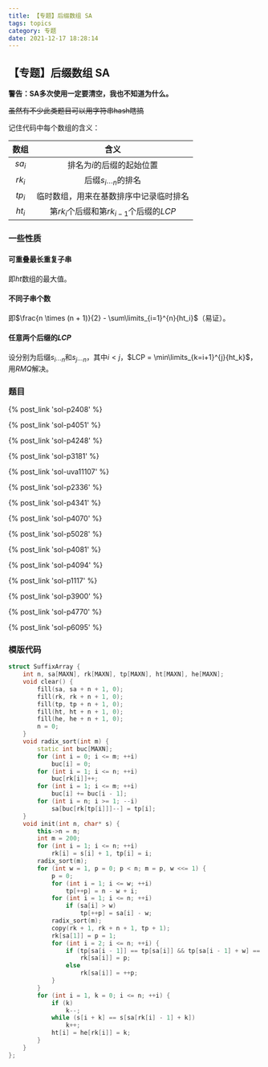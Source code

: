 ```yaml
---
title: 【专题】后缀数组 SA
tags: topics
category: 专题
date: 2021-12-17 18:28:14
---
```


## 【专题】后缀数组 SA

**警告：SA多次使用一定要清空，我也不知道为什么。**

~~虽然有不少此类题目可以用字符串hash瞎搞~~

记住代码中每个数组的含义：

| 数组 | 含义 |
| :-: | :-: |
| $sa_i$ | 排名为$i$的后缀的起始位置 |
| $rk_i$ | 后缀$s_{i \cdots n}$的排名 |
| $tp_i$ | 临时数组，用来在基数排序中记录临时排名 |
| $ht_i$ | 第$rk_i$个后缀和第$rk_{i-1}$个后缀的$LCP$ |

<!-- more -->
### 一些性质

#### 可重叠最长重复子串

即$ht$数组的最大值。

#### 不同子串个数

即$\frac{n \times (n + 1)}{2} - \sum\limits_{i=1}^{n}{ht_i}$（易证）。

#### 任意两个后缀的$LCP$

设分别为后缀$s_{i \cdots n}$和$s_{j \cdots n}$，其中$i \lt j$，$LCP = \min\limits_{k=i+1}^{j}{ht_k}$，用$RMQ$解决。

### 题目

{% post_link 'sol-p2408' %} </br>

{% post_link 'sol-p4051' %} </br>

{% post_link 'sol-p4248' %} </br>

{% post_link 'sol-p3181' %} </br>

{% post_link 'sol-uva11107' %} </br>

{% post_link 'sol-p2336' %} </br>

{% post_link 'sol-p4341' %} </br>

{% post_link 'sol-p4070' %} </br>

{% post_link 'sol-p5028' %} </br>

{% post_link 'sol-p4081' %} </br>

{% post_link 'sol-p4094' %} </br>

{% post_link 'sol-p1117' %} </br>

{% post_link 'sol-p3900' %} </br>

{% post_link 'sol-p4770' %} </br>

{% post_link 'sol-p6095' %}

### 模版代码
```cpp
struct SuffixArray {
    int n, sa[MAXN], rk[MAXN], tp[MAXN], ht[MAXN], he[MAXN];
    void clear() {
        fill(sa, sa + n + 1, 0);
        fill(rk, rk + n + 1, 0);
        fill(tp, tp + n + 1, 0);
        fill(ht, ht + n + 1, 0);
        fill(he, he + n + 1, 0);
        n = 0;
    }
    void radix_sort(int m) {
        static int buc[MAXN];
        for (int i = 0; i <= m; ++i)
            buc[i] = 0;
        for (int i = 1; i <= n; ++i)
            buc[rk[i]]++;
        for (int i = 1; i <= m; ++i)
            buc[i] += buc[i - 1];
        for (int i = n; i >= 1; --i)
            sa[buc[rk[tp[i]]]--] = tp[i];
    }
    void init(int n, char* s) {
        this->n = n;
        int m = 200;
        for (int i = 1; i <= n; ++i)
            rk[i] = s[i] + 1, tp[i] = i;
        radix_sort(m);
        for (int w = 1, p = 0; p < n; m = p, w <<= 1) {
            p = 0;
            for (int i = 1; i <= w; ++i)
                tp[++p] = n - w + i;
            for (int i = 1; i <= n; ++i)
                if (sa[i] > w)
                    tp[++p] = sa[i] - w;
            radix_sort(m);
            copy(rk + 1, rk + n + 1, tp + 1);
            rk[sa[1]] = p = 1;
            for (int i = 2; i <= n; ++i) {
                if (tp[sa[i - 1]] == tp[sa[i]] && tp[sa[i - 1] + w] == tp[sa[i] + w])
                    rk[sa[i]] = p;
                else
                    rk[sa[i]] = ++p;
            }
        }
        for (int i = 1, k = 0; i <= n; ++i) {
            if (k)
                k--;
            while (s[i + k] == s[sa[rk[i] - 1] + k])
                k++;
            ht[i] = he[rk[i]] = k;
        }
    }
};
```